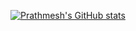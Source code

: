 [![Prathmesh's GitHub stats](https://github-readme-stats.vercel.app/api?username=pra15mesh)](https://github.com/pra15mesh)
